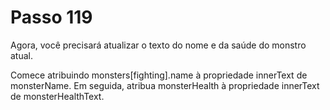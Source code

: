 # Passo 119

Agora, você precisará atualizar o texto do nome e da saúde do monstro atual.

Comece atribuindo monsters[fighting].name à propriedade innerText de monsterName. Em seguida, atribua monsterHealth à propriedade innerText de monsterHealthText.